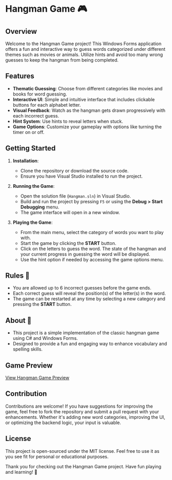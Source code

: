 # Hangman Game 🎮

## Overview

Welcome to the Hangman Game project! This Windows Forms application offers a fun and interactive way to guess words categorized under different themes such as movies or animals. Utilize hints and avoid too many wrong guesses to keep the hangman from being completed.

## Features

- **Thematic Guessing**: Choose from different categories like movies and books for word guessing.
- **Interactive UI**: Simple and intuitive interface that includes clickable buttons for each alphabet letter.
- **Visual Feedback**: Watch as the hangman gets drawn progressively with each incorrect guess.
- **Hint System**: Use hints to reveal letters when stuck.
- **Game Options**: Customize your gameplay with options like turning the timer on or off.

## Getting Started

1. **Installation**:
   - Clone the repository or download the source code.
   - Ensure you have Visual Studio installed to run the project.
  
2. **Running the Game**:
   - Open the solution file (`Hangman.sln`) in Visual Studio.
   - Build and run the project by pressing `F5` or using the **Debug > Start Debugging** menu.
   - The game interface will open in a new window.

3. **Playing the Game**:
   - From the main menu, select the category of words you want to play with.
   - Start the game by clicking the **START** button.
   - Click on the letters to guess the word. The state of the hangman and your current progress in guessing the word will be displayed.
   - Use the hint option if needed by accessing the game options menu.

## Rules 📜

- You are allowed up to 6 incorrect guesses before the game ends.
- Each correct guess will reveal the position(s) of the letter(s) in the word.
- The game can be restarted at any time by selecting a new category and pressing the **START** button.

## About 📘

- This project is a simple implementation of the classic hangman game using C# and Windows Forms.
- Designed to provide a fun and engaging way to enhance vocabulary and spelling skills.

## Game Preview

[View Hangman Game Preview](./Spanzuratoarea/LVj8kSv%20-%20Imgur.mp4)


## Contribution

Contributions are welcome! If you have suggestions for improving the game, feel free to fork the repository and submit a pull request with your enhancements. Whether it's adding new word categories, improving the UI, or optimizing the backend logic, your input is valuable.

## License

This project is open-sourced under the MIT license. Feel free to use it as you see fit for personal or educational purposes.

Thank you for checking out the Hangman Game project. Have fun playing and learning! 🚀
